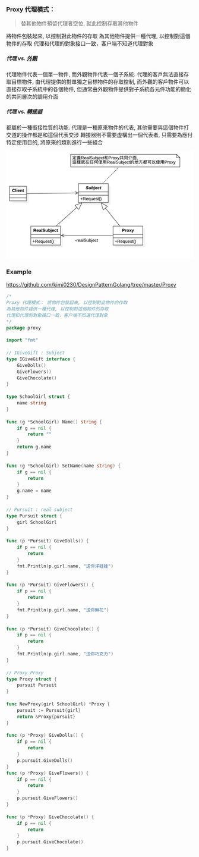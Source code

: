 ### Proxy 代理模式： 
> 替其他物件預留代理者空位, 就此控制存取其他物件

將物件包裝起來, 以控制對此物件的存取
為其他物件提供一種代理, 以控制對這個物件的存取
代理和代理的對象接口一致，客户端不知道代理對象

##### 代理 vs. [外觀](https://github.com/kimi0230/DesignPatternGolang/tree/master/Facade)
    
代理物件代表一個單一物件, 而外觀物件代表一個子系統. 
代理的客戶無法直接存取目標物件, 
由代理提供的對單獨之目標物件的存取控制, 
而外觀的客戶物件可以直接存取子系統中的各個物件, 
但通常由外觀物件提供對子系統各元件功能的簡化的共同層次的調用介面

##### 代理 vs. [轉接器](https://github.com/kimi0230/DesignPatternGolang/tree/master/Adapter)

都屬於一種銜接性質的功能.
代理是一種原來物件的代表, 其他需要與這個物件打交道的操作都是和這個代表交涉
轉接器則不需要虛構出一個代表者, 只需要為應付特定使用目的, 將原來的類別進行一些組合

![UML](https://github.com/kimi0230/DesignPatternGolang/blob/master/UML/Proxy.png?raw=true)

### Example
https://github.com/kimi0230/DesignPatternGolang/tree/master/Proxy 

```go
/*
Proxy 代理模式： 將物件包裝起來, 以控制對此物件的存取
為其他物件提供一種代理, 以控制對這個物件的存取
代理和代理的對象接口一致，客户端不知道代理對象
*/
package proxy

import "fmt"

// IGiveGift : Subject
type IGiveGift interface {
	GiveDolls()
	GiveFlowers()
	GiveChocolate()
}

type SchoolGirl struct {
	name string
}

func (g *SchoolGirl) Name() string {
	if g == nil {
		return ""
	}
	return g.name
}

func (g *SchoolGirl) SetName(name string) {
	if g == nil {
		return
	}
	g.name = name
}

// Pursuit : real subject
type Pursuit struct {
	girl SchoolGirl
}

func (p *Pursuit) GiveDolls() {
	if p == nil {
		return
	}
	fmt.Println(p.girl.name, "送你洋娃娃")
}

func (p *Pursuit) GiveFlowers() {
	if p == nil {
		return
	}
	fmt.Println(p.girl.name, "送你鮮花")
}

func (p *Pursuit) GiveChocolate() {
	if p == nil {
		return
	}
	fmt.Println(p.girl.name, "送你巧克力")
}

// Proxy Proxy
type Proxy struct {
	pursuit Pursuit
}

func NewProxy(girl SchoolGirl) *Proxy {
	pursuit := Pursuit{girl}
	return &Proxy{pursuit}
}

func (p *Proxy) GiveDolls() {
	if p == nil {
		return
	}
	p.pursuit.GiveDolls()
}
func (p *Proxy) GiveFlowers() {
	if p == nil {
		return
	}
	p.pursuit.GiveFlowers()
}

func (p *Proxy) GiveChocolate() {
	if p == nil {
		return
	}
	p.pursuit.GiveChocolate()
}
```